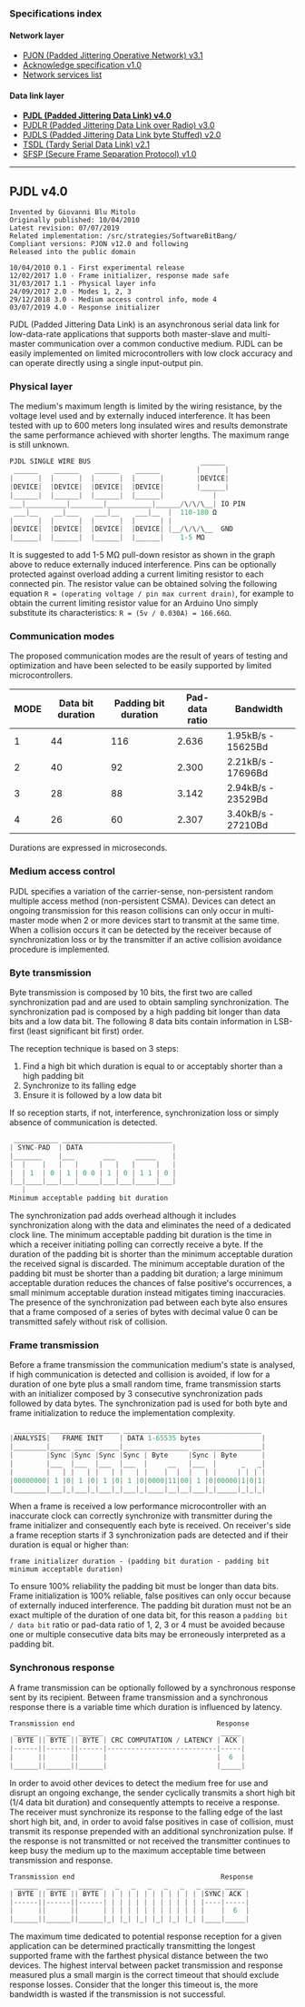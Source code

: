 
### Specifications index

#### Network layer
- [PJON (Padded Jittering Operative Network) v3.1](/specification/PJON-protocol-specification-v3.1.md)
- [Acknowledge specification v1.0](/specification/PJON-protocol-acknowledge-specification-v1.0.md)
- [Network services list](/specification/PJON-network-services-list.md)
#### Data link layer
- **[PJDL (Padded Jittering Data Link) v4.0](/src/strategies/SoftwareBitBang/specification/PJDL-specification-v4.0.md)**
- [PJDLR (Padded Jittering Data Link over Radio) v3.0](/src/strategies/OverSampling/specification/PJDLR-specification-v3.0.md)
- [PJDLS (Padded Jittering Data Link byte Stuffed) v2.0](/src/strategies/AnalogSampling/specification/PJDLS-specification-v2.0.md)
- [TSDL (Tardy Serial Data Link) v2.1](/src/strategies/ThroughSerial/specification/TSDL-specification-v2.1.md)
- [SFSP (Secure Frame Separation Protocol) v1.0](/specification/SFSP-frame-separation-specification-v1.0.md)

---

## PJDL v4.0
```
Invented by Giovanni Blu Mitolo
Originally published: 10/04/2010
Latest revision: 07/07/2019
Related implementation: /src/strategies/SoftwareBitBang/
Compliant versions: PJON v12.0 and following
Released into the public domain

10/04/2010 0.1 - First experimental release
12/02/2017 1.0 - Frame initializer, response made safe
31/03/2017 1.1 - Physical layer info
24/09/2017 2.0 - Modes 1, 2, 3
29/12/2018 3.0 - Medium access control info, mode 4
03/07/2019 4.0 - Response initializer
```
PJDL (Padded Jittering Data Link) is an asynchronous serial data link for low-data-rate applications that supports both master-slave and multi-master communication over a common conductive medium. PJDL can be easily implemented on limited microcontrollers with low clock accuracy and can operate directly using a single input-output pin.

### Physical layer
The medium's maximum length is limited by the wiring resistance, by the voltage level used and by externally induced interference. It has been tested with up to 600 meters long insulated wires and results demonstrate the same performance achieved with shorter lengths. The maximum range is still unknown.
```cpp
PJDL SINGLE WIRE BUS                           ______
 ______    ______    ______    ______         |      |
|      |  |      |  |      |  |      |        |DEVICE|
|DEVICE|  |DEVICE|  |DEVICE|  |DEVICE|        |______|
|______|  |______|  |______|  |______|            |
___|__________|________|___________|______/\/\/\__| IO PIN
 ___|__    __|___    ___|__    ___|__  |  110-180 Ω
|      |  |      |  |      |  |      | |  
|DEVICE|  |DEVICE|  |DEVICE|  |DEVICE| |__/\/\/\__  GND
|______|  |______|  |______|  |______|    1-5 MΩ    
```
It is suggested to add 1-5 MΩ pull-down resistor as shown in the graph above to reduce externally induced interference. Pins can be optionally protected against overload adding a current limiting resistor to each connected pin. The resistor value can be obtained solving the following equation `R = (operating voltage / pin max current drain)`, for example to obtain the current limiting resistor value for an Arduino Uno simply substitute its characteristics: `R = (5v / 0.030A) = 166.66Ω`.

### Communication modes
The proposed communication modes are the result of years of testing and optimization and have been selected to be easily supported by limited microcontrollers.  

| MODE | Data bit duration | Padding bit duration | Pad-data ratio  | Bandwidth          |
| ---- | ----------------- | -------------------- | --------------- | ------------------ |
| 1    | 44                | 116                  | 2.636           | 1.95kB/s - 15625Bd |
| 2    | 40                | 92                   | 2.300           | 2.21kB/s - 17696Bd |
| 3    | 28                | 88                   | 3.142           | 2.94kB/s - 23529Bd |
| 4    | 26                | 60                   | 2.307           | 3.40kB/s - 27210Bd |

Durations are expressed in microseconds.

### Medium access control
PJDL specifies a variation of the carrier-sense, non-persistent random multiple access method (non-persistent CSMA). Devices can detect an ongoing transmission for this reason collisions can only occur in multi-master mode when 2 or more devices start to transmit at the same time. When a collision occurs it can be detected by the receiver because of synchronization loss or by the transmitter if an active collision avoidance procedure is implemented.

### Byte transmission
Byte transmission is composed by 10 bits, the first two are called synchronization pad and are used to obtain sampling synchronization. The synchronization pad is composed by a high padding bit longer than data bits and a low data bit. The following 8 data bits contain information in LSB-first (least significant bit first) order.

The reception technique is based on 3 steps:
1. Find a high bit which duration is equal to or acceptably shorter than a high padding bit
2. Synchronize to its falling edge
3. Ensure it is followed by a low data bit

If so reception starts, if not, interference, synchronization loss or simply absence of communication is detected.

```cpp  
 ___________ ___________________________
| SYNC-PAD  | DATA                      |
|_______    |___       ___     _____    |
|  |    |   |   |     |   |   |     |   |
|  | 1  | 0 | 1 | 0 0 | 1 | 0 | 1 1 | 0 |
|__|____|___|___|_____|___|___|_____|___|
   |
Minimum acceptable padding bit duration
```
The synchronization pad adds overhead although it includes synchronization along with the data and eliminates the need of a dedicated clock line. The minimum acceptable padding bit duration is the time in which a receiver initiating polling can correctly receive a byte. If the duration of the padding bit is shorter than the minimum acceptable duration the received signal is discarded. The minimum acceptable duration of the padding bit must be shorter than a padding bit duration; a large minimum acceptable duration reduces the chances of false positive's occurrences, a small minimum acceptable duration instead mitigates timing inaccuracies. The presence of the synchronization pad between each byte also ensures that a frame composed of a series of bytes with decimal value 0 can be transmitted safely without risk of collision.

### Frame transmission
Before a frame transmission the communication medium's state is analysed, if high communication is detected and collision is avoided, if low for a duration of one byte plus a small random time, frame transmission starts with an initializer composed by 3 consecutive synchronization pads followed by data bytes. The synchronization pad is used for both byte and frame initialization to reduce the implementation complexity.  
```cpp  
 ________ _________________ __________________________________
|ANALYSIS|   FRAME INIT    | DATA 1-65535 bytes               |
|________|_____ _____ _____|________________ _________________|
|        |Sync |Sync |Sync |Sync | Byte     |Sync | Byte      |
|        |___  |___  |___  |___  |     __   |___  |      _   _|
|        |   | |   | |   | |   | |    |  |  |   | |     | | | |
|00000000| 1 |0| 1 |0| 1 |0| 1 |0|0000|11|00| 1 |0|00000|1|0|1|
|________|___|_|___|_|___|_|___|_|____|__|__|___|_|_____|_|_|_|
```
When a frame is received a low performance microcontroller with an inaccurate clock can correctly synchronize with transmitter during the frame initializer and consequently each byte is received. On receiver's side a frame reception starts if 3 synchronization pads are detected and if their duration is equal or higher than:

`frame initializer duration - (padding bit duration - padding bit minimum acceptable duration)`

To ensure 100% reliability the padding bit must be longer than data bits. Frame initialization is 100% reliable, false positives can only occur because of externally induced interference. The padding bit duration must not be an exact multiple of the duration of one data bit, for this reason a `padding bit / data bit` ratio or pad-data ratio of 1, 2, 3 or 4 must be avoided because one or multiple consecutive data bits may be erroneously interpreted as a padding bit.

### Synchronous response
A frame transmission can be optionally followed by a synchronous response sent by its recipient. Between frame transmission and a synchronous response there is a variable time which duration is influenced by latency.
```cpp  
Transmission end                                   Response
 ______  ______  ______                             _____
| BYTE || BYTE || BYTE | CRC COMPUTATION / LATENCY | ACK |
|------||------||------|---------------------------|-----|
|      ||      ||      |                           |  6  |
|______||______||______|                           |_____|
```  
In order to avoid other devices to detect the medium free for use and disrupt an ongoing exchange, the sender cyclically transmits a short high bit (1/4 data bit duration) and consequently attempts to receive a response. The receiver must synchronize its response to the falling edge of the last short high bit, and, in order to avoid false positives in case of collision, must transmit its response prepended with an additional synchronization pulse. If the response is not transmitted or not received the transmitter continues to keep busy the medium up to the maximum acceptable time between transmission and response.
```cpp  
Transmission end                                    Response
 ______  ______  ______   _   _   _   _   _   _ ____ _____  
| BYTE || BYTE || BYTE | | | | | | | | | | | | |SYNC| ACK |
|------||------||------| | | | | | | | | | | | |----|-----|
|      ||      ||      | | | | | | | | | | | | |    |  6  |
|______||______||______|_| |_| |_| |_| |_| |_| |____|_____|
```
The maximum time dedicated to potential response reception for a given application can be determined practically transmitting the longest supported frame with the farthest physical distance between the two devices. The highest interval between packet transmission and response measured plus a small margin is the correct timeout that should exclude response losses. Consider that the longer this timeout is, the more bandwidth is wasted if the transmission is not successful.
